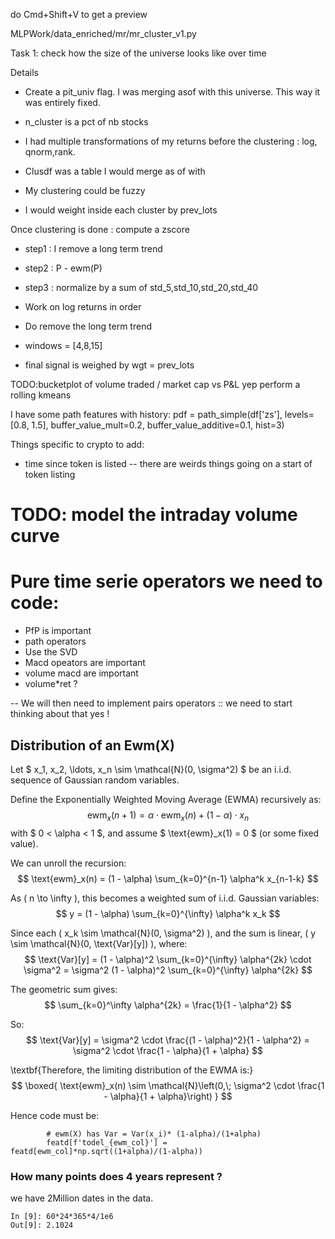 do Cmd+Shift+V to get a preview



MLPWork/data_enriched/mr/mr_cluster_v1.py

Task 1: check how the size of the universe looks like over time


Details 

- Create a pit_univ flag. I was merging asof with this universe. This way it was entirely fixed.

- n_cluster is a pct of nb stocks

- I had multiple transformations of my returns before the clustering : log, qnorm,rank.
- Clusdf was a table I would merge as of with

- My clustering could be fuzzy

- I would weight inside each cluster by prev_lots

Once clustering is done : compute a zscore
- step1 : I remove a long term trend
- step2 : P - ewm(P)
- step3 : normalize by a sum of std_5,std_10,std_20,std_40



- Work on log returns in order 
- Do remove the long term trend
- windows = [4,8,15]
    

- final signal is weighed by wgt = prev_lots

TODO:bucketplot of volume traded / market cap vs P&L yep
perform a rolling kmeans


I have some path features with history:
pdf = path_simple(df['zs'], levels=[0.8, 1.5], buffer_value_mult=0.2, buffer_value_additive=0.1, hist=3)


Things specific to crypto to add:
- time since token is listed -- there are weirds things going on a start of token listing


# TODO: model the intraday volume curve

# Pure time serie operators we need to code:
- PfP is important
- path operators
- Use the SVD
- Macd opeators are important
- volume macd are important 
- volume*ret ? 


-- We will then need to implement pairs operators :: we need to start thinking about that yes !


## Distribution of an Ewm(X)

Let $ x_1, x_2, \ldots, x_n \sim \mathcal{N}(0, \sigma^2) $ be an i.i.d. sequence of Gaussian random variables.

Define the Exponentially Weighted Moving Average (EWMA) recursively as:
$$
\text{ewm}_x(n+1) = \alpha \cdot \text{ewm}_x(n) + (1 - \alpha) \cdot x_n
$$
with $ 0 < \alpha < 1 $, and assume $ \text{ewm}_x(1) = 0 $ (or some fixed value).

We can unroll the recursion:
$$
\text{ewm}_x(n) = (1 - \alpha) \sum_{k=0}^{n-1} \alpha^k x_{n-1-k}
$$

As \( n \to \infty \), this becomes a weighted sum of i.i.d. Gaussian variables:
$$
y = (1 - \alpha) \sum_{k=0}^{\infty} \alpha^k x_k
$$

Since each \( x_k \sim \mathcal{N}(0, \sigma^2) \), and the sum is linear, \( y \sim \mathcal{N}(0, \text{Var}[y]) \), where:
$$
\text{Var}[y] = (1 - \alpha)^2 \sum_{k=0}^{\infty} \alpha^{2k} \cdot \sigma^2
= \sigma^2 (1 - \alpha)^2 \sum_{k=0}^{\infty} \alpha^{2k}
$$

The geometric sum gives:
$$
\sum_{k=0}^\infty \alpha^{2k} = \frac{1}{1 - \alpha^2}
$$

So:
$$
\text{Var}[y] = \sigma^2 \cdot \frac{(1 - \alpha)^2}{1 - \alpha^2} = \sigma^2 \cdot \frac{1 - \alpha}{1 + \alpha}
$$

\textbf{Therefore, the limiting distribution of the EWMA is:}
$$
\boxed{
\text{ewm}_x(n) \sim \mathcal{N}\left(0,\; \sigma^2 \cdot \frac{1 - \alpha}{1 + \alpha}\right)
}
$$

Hence code must be:
```
        # ewm(X) has Var = Var(x_i)* (1-alpha)/(1+alpha)
        featd[f'todel_{ewm_col}'] = featd[ewm_col]*np.sqrt((1+alpha)/(1-alpha))
```


### How many points does 4 years represent ?
we have 2Million dates in the data.
```
In [9]: 60*24*365*4/1e6
Out[9]: 2.1024
``` 